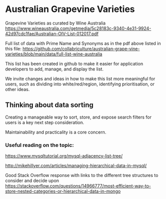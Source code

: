 # Australian Grapevine Varieties

Grapevine Varieties as curated by Wine Australia https://www.wineaustralia.com/getmedia/5c28183c-9340-4e31-9924-42d97cdc1fae/Australian-OIV-List-012017.pdf

Full list of data with Prime Name and Synonyms as in the pdf above listed in this file: https://github.com/collabriculture/australian-grape-vine-varieties/blob/main/data/full-list-wine-australia

This list has been created in github to make it easier for application developers to add, manage, and display the list. 

We invite changes and ideas in how to make this list more meaningful for users, such as dividing into white/red/region, identifying prioritisation, or other ideas.

## Thinking about data sorting 

Creating a manageable way to sort, store, and expose search filters for users is a key next step consideration. 

Maintainability and practicality is a core concern. 

### Useful reading on the topic:

https://www.mysqltutorial.org/mysql-adjacency-list-tree/

http://mikehillyer.com/articles/managing-hierarchical-data-in-mysql/

Good Stack Overflow response with links to the different tree structures to consider and decide upon https://stackoverflow.com/questions/14966777/most-efficient-way-to-store-nested-categories-or-hierarchical-data-in-mongo
